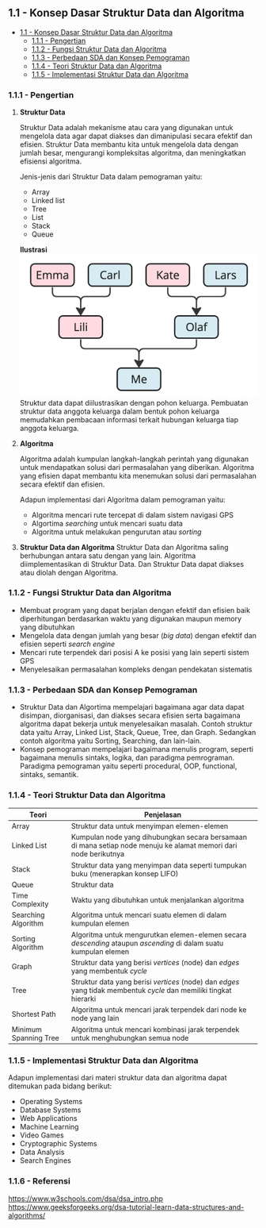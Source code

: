 ## 1.1 - Konsep Dasar Struktur Data dan Algoritma
- [1.1 - Konsep Dasar Struktur Data dan Algoritma](#11---konsep-dasar-struktur-data-dan-algoritma)
  - [1.1.1 - Pengertian](#111---pengertian)
  - [1.1.2 - Fungsi Struktur Data dan Algoritma](#112---fungsi-struktur-data-dan-algoritma)
  - [1.1.3 - Perbedaan SDA dan Konsep Pemograman](#113---perbedaan-sda-dan-konsep-pemograman)
  - [1.1.4 - Teori Struktur Data dan Algoritma](#114---teori-struktur-data-dan-algoritma)
  - [1.1.5 - Implementasi Struktur Data dan Algoritma](#115---implementasi-struktur-data-dan-algoritma)


### 1.1.1 - Pengertian
1. **Struktur Data**
   
   Struktur Data adalah mekanisme atau cara yang digunakan untuk mengelola data agar dapat diakses dan dimanipulasi secara efektif dan efisien. Struktur Data membantu kita untuk mengelola data dengan jumlah besar, mengurangi kompleksitas algoritma, dan meningkatkan efisiensi algoritma. 
   
   Jenis-jenis dari Struktur Data dalam pemograman yaitu:
   - Array
   - Linked list 
   - Tree
   - List
   - Stack
   - Queue

   **Ilustrasi**
   ![Illustrasi Struktur Data](img_familytree.png)
   Struktur data dapat diilustrasikan dengan pohon keluarga. Pembuatan struktur data anggota keluarga dalam bentuk pohon keluarga memudahkan pembacaan informasi terkait hubungan keluarga tiap anggota keluarga.
2. **Algoritma**
   
   Algoritma adalah kumpulan langkah-langkah perintah yang digunakan untuk mendapatkan solusi dari permasalahan yang diberikan. Algoritma yang efisien dapat membantu kita menemukan solusi dari permasalahan secara efektif dan efisien.

   Adapun implementasi dari Algoritma dalam pemograman yaitu:
   - Algoritma mencari rute tercepat di dalam sistem navigasi GPS
   - Algortima *searching* untuk mencari suatu data
   - Algoritma untuk melakukan pengurutan atau *sorting*
3. **Struktur Data dan Algoritma**
   Struktur Data dan Algoritma saling berhubungan antara satu dengan yang lain. Algoritma diimplementasikan di Struktur Data. Dan Struktur Data dapat diakses atau diolah dengan Algoritma.
### 1.1.2 - Fungsi Struktur Data dan Algoritma
- Membuat program yang dapat berjalan dengan efektif dan efisien baik diperhitungan berdasarkan waktu yang digunakan maupun memory yang dibutuhkan
- Mengelola data dengan jumlah yang besar (*big data*) dengan efektif dan efisien seperti *search engine*
- Mencari rute terpendek dari posisi A ke posisi yang lain seperti sistem GPS
- Menyelesaikan permasalahan kompleks dengan pendekatan sistematis
### 1.1.3 - Perbedaan SDA dan Konsep Pemograman
- Struktur Data dan Algortima mempelajari bagaimana agar data dapat disimpan, diorganisasi, dan diakses secara efisien serta bagaimana algoritma dapat bekerja untuk menyelesaikan masalah. Contoh struktur data yaitu Array, Linked List, Stack, Queue, Tree, dan Graph. Sedangkan contoh algoritma yaitu Sorting, Searching, dan lain-lain.
- Konsep pemograman mempelajari bagaimana menulis program, seperti bagaimana menulis sintaks, logika, dan paradigma pemrograman. Paradigma pemograman yaitu seperti procedural, OOP, functional, sintaks, semantik.
### 1.1.4 - Teori Struktur Data dan Algoritma
| Teori | Penjelasan |
| --------- | ------- |
| Array | Struktur data untuk menyimpan elemen-elemen |
| Linked List | Kumpulan node yang dihubungkan secara bersamaan di mana setiap node menuju ke alamat memori dari node berikutnya |
| Stack | Struktur data yang menyimpan data seperti tumpukan buku (menerapkan konsep LIFO) |
| Queue | Struktur data |
| Time Complexity | Waktu yang dibutuhkan untuk menjalankan algoritma |
| Searching Algorithm | Algoritma untuk mencari suatu elemen di dalam kumpulan elemen |
| Sorting Algorithm | Algoritma untuk mengurutkan elemen-elemen secara *descending* ataupun *ascending* di dalam suatu kumpulan elemen |
| Graph | Struktur data yang berisi *vertices* (node) dan *edges* yang membentuk *cycle* |
| Tree | Struktur data yang berisi *vertices* (node) dan *edges* yang tidak membentuk *cycle* dan memiliki tingkat hierarki |
| Shortest Path | Algoritma untuk mencari jarak terpendek dari node ke node yang lain |
| Minimum Spanning Tree | Algoritma untuk mencari kombinasi jarak terpendek untuk menghubungkan semua node |
### 1.1.5 - Implementasi Struktur Data dan Algoritma
Adapun implementasi dari materi struktur data dan algoritma dapat ditemukan pada bidang berikut:
- Operating Systems
- Database Systems
- Web Applications
- Machine Learning
- Video Games
- Cryptographic Systems
- Data Analysis
- Search Engines
### 1.1.6 - Referensi
<https://www.w3schools.com/dsa/dsa_intro.php>
<https://www.geeksforgeeks.org/dsa-tutorial-learn-data-structures-and-algorithms/>
